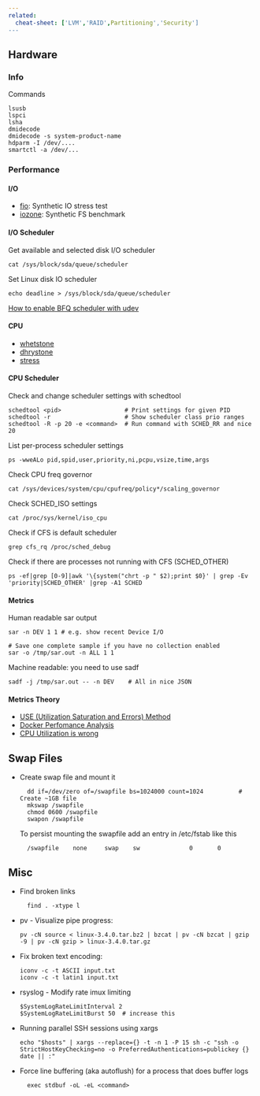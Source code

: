 ```yaml
---
related:
  cheat-sheet: ['LVM','RAID',Partitioning','Security']
---
```


## Hardware

### Info

Commands

    lsusb
    lspci
    lsha
    dmidecode
    dmidecode -s system-product-name
    hdparm -I /dev/....
    smartctl -a /dev/...

### Performance

#### I/O

-   [fio](http://www.bluestop.org/fio/): Synthetic IO stress test
-   [iozone](http://www.iozone.org/): Synthetic FS benchmark

#### I/O Scheduler

Get available and selected disk I/O scheduler

    cat /sys/block/sda/queue/scheduler
    
Set Linux disk IO scheduler

    echo deadline > /sys/block/sda/queue/scheduler

[How to enable BFQ scheduler with udev](https://community.chakralinux.org/t/how-to-enable-the-bfq-i-o-scheduler-on-kernel-4-12/6418/16)

#### CPU

-   [whetstone](http://www.roylongbottom.org.uk/whetstone.htm)
-   [dhrystone](http://www.netlib.org/benchmark/dhry-c)
-   [stress](https://packages.debian.org/sid/stress)

#### CPU Scheduler

Check and change scheduler settings with schedtool

    schedtool <pid>                  # Print settings for given PID
    schedtool -r                     # Show scheduler class prio ranges
    schedtool -R -p 20 -e <command>  # Run command with SCHED_RR and nice 20
        
List per-process scheduler settings 

    ps -wweALo pid,spid,user,priority,ni,pcpu,vsize,time,args

Check CPU freq governor

    cat /sys/devices/system/cpu/cpufreq/policy*/scaling_governor

Check SCHED_ISO settings

    cat /proc/sys/kernel/iso_cpu
    
Check if CFS is default scheduler

    grep cfs_rq /proc/sched_debug
    
Check if there are processes not running with CFS (SCHED_OTHER)

    ps -ef|grep [0-9]|awk '\{system("chrt -p " $2);print $0}' | grep -Ev 'priority|SCHED_OTHER' |grep -A1 SCHED

#### Metrics

Human readable sar output

    sar -n DEV 1 1 # e.g. show recent Device I/O 

    # Save one complete sample if you have no collection enabled 
    sar -o /tmp/sar.out -n ALL 1 1 

Machine readable: you need to use sadf

    sadf -j /tmp/sar.out -- -n DEV    # All in nice JSON

#### Metrics Theory

- [USE (Utilization Saturation and Errors) Method](http://www.brendangregg.com/usemethod.html)
- [Docker Perfomance Analysis](http://www.brendangregg.com/blog/2017-05-15/container-performance-analysis-dockercon-2017.html)
- [CPU Utilization is wrong](http://www.brendangregg.com/blog/2017-05-09/cpu-utilization-is-wrong.html?utm_content=bufferfb890&utm_medium=social&utm_source=twitter.com&utm_campaign=buffer)

## Swap Files

- Create swap file and mount it

        dd if=/dev/zero of=/swapfile bs=1024000 count=1024          # Create ~1GB file
        mkswap /swapfile
        chmod 0600 /swapfile
        swapon /swapfile
      
  To persist mounting the swapfile add an entry in /etc/fstab like this
  
        /swapfile    none     swap    sw              0       0
        
## Misc

- Find broken links

        find . -xtype l

-   pv - Visualize pipe progress:

        pv -cN source < linux-3.4.0.tar.bz2 | bzcat | pv -cN bzcat | gzip -9 | pv -cN gzip > linux-3.4.0.tar.gz

-   Fix broken text encoding:

        iconv -c -t ASCII input.txt
        iconv -c -t latin1 input.txt

-   rsyslog - Modify rate imux limiting

        $SystemLogRateLimitInterval 2
        $SystemLogRateLimitBurst 50  # increase this

-   Running parallel SSH sessions using xargs

        echo "$hosts" | xargs --replace={} -t -n 1 -P 15 sh -c "ssh -o StrictHostKeyChecking=no -o PreferredAuthentications=publickey {} date || :"

- Force line buffering (aka autoflush) for a process that does buffer logs

        exec stdbuf -oL -eL <command>
